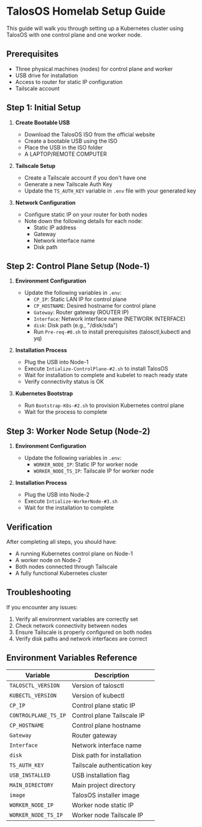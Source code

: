 # TalosOS Homelab Setup Guide

This guide will walk you through setting up a Kubernetes cluster using TalosOS with one control plane and one worker node.

## Prerequisites

- Three physical machines (nodes) for control plane and worker
- USB drive for installation
- Access to router for static IP configuration
- Tailscale account

## Step 1: Initial Setup

1. **Create Bootable USB**
   - Download the TalosOS ISO from the official website
   - Create a bootable USB using the ISO
   - Place the USB in the ISO folder
   - A LAPTOP/REMOTE COMPUTER

2. **Tailscale Setup**
   - Create a Tailscale account if you don't have one
   - Generate a new Tailscale Auth Key
   - Update the `TS_AUTH_KEY` variable in `.env` file with your generated key

3. **Network Configuration**
   - Configure static IP on your router for both nodes
   - Note down the following details for each node:
     - Static IP address
     - Gateway
     - Network interface name
     - Disk path

## Step 2: Control Plane Setup (Node-1)

1. **Environment Configuration**
   - Update the following variables in `.env`:
     - `CP_IP`: Static LAN IP for control plane
     - `CP_HOSTNAME`: Desired hostname for control plane
     - `Gateway`: Router gateway (ROUTER IP)
     - `Interface`: Network interface name (NETWORK INTERFACE)
     - `disk`: Disk path (e.g., "/disk/sda")
     - Run `Pre-req-#0.sh` to install prerequisites (talosctl,kubectl and yq)
      
2. **Installation Process**
   - Plug the USB into Node-1
   - Execute `Intialize-ControlPlane-#2.sh` to install TalosOS
   - Wait for installation to complete and kubelet to reach ready state
   - Verify connectivity status is OK

3. **Kubernetes Bootstrap**
   - Run `Bootstrap-K8s-#2.sh` to provision Kubernetes control plane
   - Wait for the process to complete

## Step 3: Worker Node Setup (Node-2)

1. **Environment Configuration**
   - Update the following variables in `.env`:
     - `WORKER_NODE_IP`: Static IP for worker node
     - `WORKER_NODE_TS_IP`: Tailscale IP for worker node

2. **Installation Process**
   - Plug the USB into Node-2
   - Execute `Intialize-WorkerNode-#3.sh`
   - Wait for the installation to complete

## Verification

After completing all steps, you should have:
- A running Kubernetes control plane on Node-1
- A worker node on Node-2
- Both nodes connected through Tailscale
- A fully functional Kubernetes cluster

## Troubleshooting

If you encounter any issues:
1. Verify all environment variables are correctly set
2. Check network connectivity between nodes
3. Ensure Tailscale is properly configured on both nodes
4. Verify disk paths and network interfaces are correct

## Environment Variables Reference

| Variable | Description |
|----------|-------------|
| `TALOSCTL_VERSION` | Version of talosctl |
| `KUBECTL_VERSION` | Version of kubectl |
| `CP_IP` | Control plane static IP |
| `CONTROLPLANE_TS_IP` | Control plane Tailscale IP |
| `CP_HOSTNAME` | Control plane hostname |
| `Gateway` | Router gateway |
| `Interface` | Network interface name |
| `disk` | Disk path for installation |
| `TS_AUTH_KEY` | Tailscale authentication key |
| `USB_INSTALLED` | USB installation flag |
| `MAIN_DIRECTORY` | Main project directory |
| `image` | TalosOS installer image |
| `WORKER_NODE_IP` | Worker node static IP |
| `WORKER_NODE_TS_IP` | Worker node Tailscale IP |

